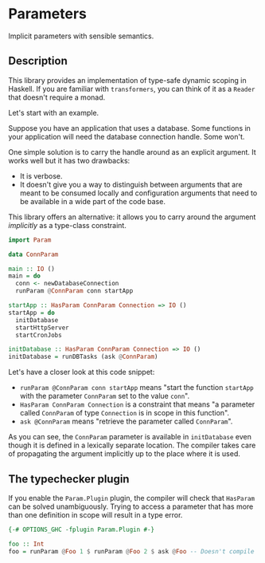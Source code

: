 # Parameters

Implicit parameters with sensible semantics.

## Description

This library provides an implementation of type-safe dynamic scoping in Haskell.
If you are familiar with `transformers`, you can think of it as a `Reader` that doesn't require a monad.

Let's start with an example.

Suppose you have an application that uses a database.
Some functions in your application will need the database connection handle. Some won't.

One simple solution is to carry the handle around as an explicit argument.
It works well but it has two drawbacks:
- It is verbose.
- It doesn't give you a way to distinguish between arguments that are meant to be consumed locally and configuration arguments that need to be available in a wide part of the code base.

This library offers an alternative: it allows you to carry around the argument *implicitly* as a type-class constraint.

```Haskell
import Param

data ConnParam

main :: IO ()
main = do
  conn <- newDatabaseConnection
  runParam @ConnParam conn startApp

startApp :: HasParam ConnParam Connection => IO ()
startApp = do
  initDatabase
  startHttpServer
  startCronJobs

initDatabase :: HasParam ConnParam Connection => IO ()
initDatabase = runDBTasks (ask @ConnParam)
```

Let's have a closer look at this code snippet:

- `runParam @ConnParam conn startApp` means "start the function `startApp` with the parameter `ConnParam` set to the value `conn`".
- `HasParam ConnParam Connection` is a constraint that means "a parameter called `ConnParam` of type `Connection` is in scope in this function".
- `ask @ConnParam` means "retrieve the parameter called `ConnParam`".

As you can see, the `ConnParam` parameter is available in `initDatabase` even though it is defined in a lexically separate location.
The compiler takes care of propagating the argument implicitly up to the place where it is used.

## The typechecker plugin

If you enable the `Param.Plugin` plugin, the compiler will check that `HasParam` can be solved unambiguously.
Trying to access a parameter that has more than one definition in scope will result in a type error.

```Haskell
{-# OPTIONS_GHC -fplugin Param.Plugin #-}

foo :: Int
foo = runParam @Foo 1 $ runParam @Foo 2 $ ask @Foo -- Doesn't compile
```
